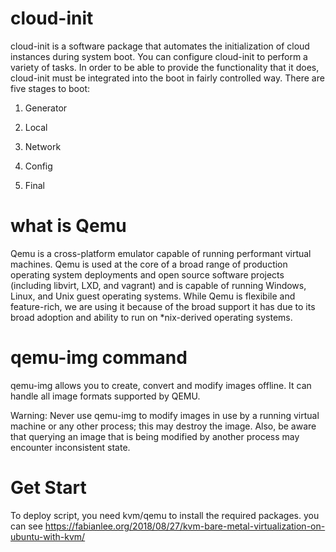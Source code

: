 # cloud-init
cloud-init is a software package that automates the initialization of cloud instances during system boot. 
You can configure cloud-init to perform a variety of tasks.
In order to be able to provide the functionality that it does, cloud-init must be integrated into the boot in fairly controlled way. There are five stages to boot:

1) Generator

2) Local

3) Network

4) Config

5) Final

# what is Qemu 

Qemu is a cross-platform emulator capable of running performant virtual machines. Qemu is used at the core of a broad range of production operating system deployments and open source software projects (including libvirt, LXD, and vagrant) and is capable of running Windows, Linux, and Unix guest operating systems. While Qemu is flexibile and feature-rich, we are using it because of the broad support it has due to its broad adoption and ability to run on *nix-derived operating systems.

# qemu-img command
qemu-img allows you to create, convert and modify images offline. It can handle all image formats supported by QEMU.

Warning: Never use qemu-img to modify images in use by a running virtual machine or any other process; this may destroy the image. Also, be aware that querying an image that is being modified by another process may encounter inconsistent state.

# Get Start
To deploy script, you need kvm/qemu to install the required packages.
you can see https://fabianlee.org/2018/08/27/kvm-bare-metal-virtualization-on-ubuntu-with-kvm/



